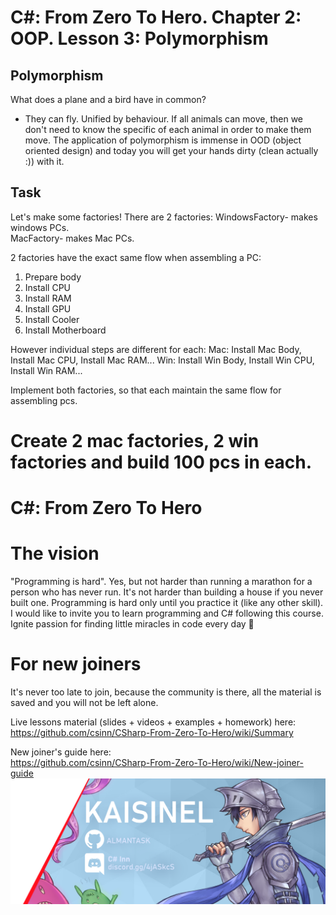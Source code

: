 
# C#: From Zero To Hero. Chapter 2: OOP. Lesson 3: Polymorphism

## Polymorphism

What does a plane and a bird have in common? 
- They can fly. Unified by behaviour. If all animals can move, then we don't need to know the specific of each animal in order to make them move.
The application of polymorphism is immense in OOD (object oriented design) and today you will get your hands dirty (clean actually :)) with it.

## Task

Let's make some factories! 
There are 2 factories:
WindowsFactory- makes windows PCs.  
MacFactory- makes Mac PCs.  

2 factories have the exact same flow when assembling a PC:
1) Prepare body
2) Install CPU
3) Install RAM
4) Install GPU
5) Install Cooler
6) Install Motherboard

However individual steps are different for each: 
Mac: Install Mac Body, Install Mac CPU, Install Mac RAM...
Win: Install Win Body, Install Win CPU, Install Win RAM...

Implement both factories, so that each maintain the same flow for assembling pcs. 

Create 2 mac factories, 2 win factories and build 100 pcs in each.
=======
# C#: From Zero To Hero 
# The vision
"Programming is hard". Yes, but not harder than running a marathon for a person who has never run. It's not harder than 
building a house if you never built one. Programming is hard only until you practice it (like any other skill). 
I would like to invite you to learn programming and C# following this course. 
Ignite passion for finding little miracles in code every day 🙂

# For new joiners
It's never too late to join, because the community is there, all the material is saved
and you will not be left alone.

Live lessons material (slides + videos + examples + homework) here:  
https://github.com/csinn/CSharp-From-Zero-To-Hero/wiki/Summary

New joiner's guide here:  
https://github.com/csinn/CSharp-From-Zero-To-Hero/wiki/New-joiner-guide  
![Boot Camp Banner](Res/kaisi_banner.png)

